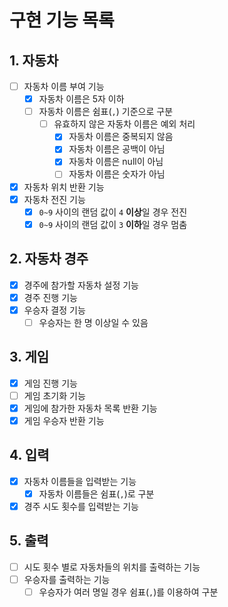 # 구현 기능 목록

## 1. 자동차

- [ ] 자동차 이름 부여 기능
  - [x] 자동차 이름은 5자 이하
  - [ ] 자동차 이름은 쉼표(`,`) 기준으로 구분
    - [ ] 유효하지 않은 자동차 이름은 예외 처리
      - [x] 자동차 이름은 중복되지 않음
      - [x] 자동차 이름은 공백이 아님
      - [x] 자동차 이름은 null이 아님
      - [ ] 자동차 이름은 숫자가 아님
- [x] 자동차 위치 반환 기능
- [x] 자동차 전진 기능
    - [x] `0~9` 사이의 랜덤 값이 `4` **이상**일 경우 전진
    - [x] `0~9` 사이의 랜덤 값이 `3` **이하**일 경우 멈춤

## 2. 자동차 경주

- [x] 경주에 참가할 자동차 설정 기능
- [x] 경주 진행 기능
- [x] 우승자 결정 기능
  - [ ] 우승자는 한 명 이상일 수 있음

## 3. 게임

- [x] 게임 진행 기능
- [ ] 게임 초기화 기능
- [x] 게임에 참가한 자동차 목록 반환 기능
- [x] 게임 우승자 반환 기능

## 4. 입력

- [x] 자동차 이름들을 입력받는 기능
  - [x] 자동차 이름들은 쉼표(`,`)로 구분 
- [x] 경주 시도 횟수를 입력받는 기능

## 5. 출력

- [ ] 시도 횟수 별로 자동차들의 위치를 출력하는 기능
- [ ] 우승자를 출력하는 기능
  - [ ] 우승자가 여러 명일 경우 쉼표(`,`)를 이용하여 구분